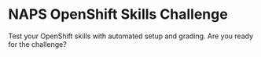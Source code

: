 # NAPS OpenShift Skills Challenge
Test your OpenShift skills with automated setup and grading. Are you ready for the challenge?
